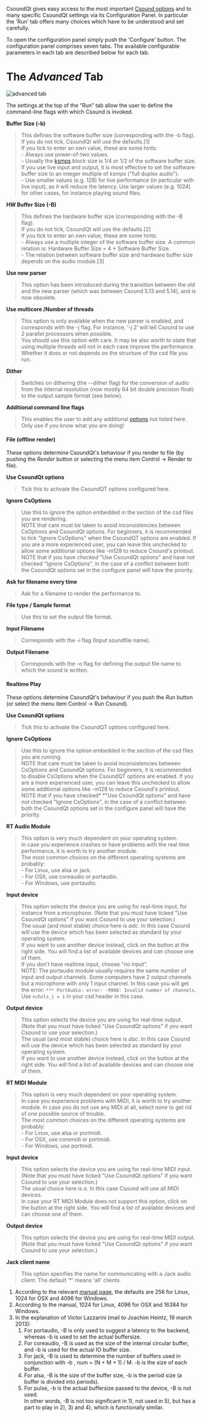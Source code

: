 CsoundQt gives easy access to the most important [Csound options](http://csound.github.io/docs/manual/CommandFlags.html) and to many specific CsoundQt settings via its Configuration Panel. In particular the 'Run' tab offers many choices which have to be understood and set carefully. 

To open the configuration panel simply push the 'Configure' button. The configuration panel comprises seven tabs. The available configurable parameters in each tab are described below for each tab. 

# The *Advanced* Tab   

![advanced tab](img/config_advanced.png)   

The settings at the top of the “Run” tab allow the user to define the command-line flags with which Csound is invoked. 

**Buffer Size (-b)** 

> This defines the software buffer size (corresponding with the -b flag).   
> If you do not tick, CsoundQt will use the defaults.[1]    
> If you tick to enter an own value, these are some hints:   
>     - Always use power-of-two values.  
>     - Usually the [ksmps](http://csound.github.io/docs/manual/ksmps.html) block size is 1/4 or 1/2 of the software buffer size. If you use live input and output, it is most effective to set the software buffer size to an integer multiple of *ksmps* ("full duplex audio").  
>     - Use smaller values (e.g. 128) for live performance (in particular with live input), as it will reduce the latency. Use larger values (e.g. 1024) for other cases, for instance playing sound files.   

**HW Buffer Size (-B)** 

> This defines the hardware buffer size (corresponding with the -B flag).   
> If you do not tick, CsoundQt will use the defaults.[2]    
> If you tick to enter an own value, these are some hints:   
>     - Always use a multiple integer of the software buffer size. A common relation is: Hardware Buffer Size = 4 * Software Buffer Size.   
>     - The relation between software buffer size and hardware buffer size depends on the audio module.[3]   

**Use new parser** 

> This option has been introduced during the transition between the old and the new parser (which was between Csound 5.13 and 5.14), and is now obsolete.   

**Use multicore /Number of threads** 

> This option is only available when the new parser is enabled, and corresponds with the -j flag. For instance, ‘-j 2‘ will tell Csound to use 2 parallel processors when possible.   
> You should use this option with care. It may be also worth to state that using multiple threads will not in each case improve the performance. Whether it does or not depends on the structure of the csd file you run.   

**Dither** 

> Switches on dithering (the --dither flag) for the conversion of audio from the internal resolution (now mostly 64 bit double precision float) to the output sample format (see below).    

**Additional command line flags** 

> This enables the user to add any additional [options](http://csound.github.io/docs/manual/CommandFlags.html) not listed here. Only use if you know what you are doing!  


#### **File (offline render)**

These options determine CsoundQt's behaviour if you render to file (by pushing the *Render* button or selecting the menu item Control -> Render to file). 

**Use CsoundQt options** 

> Tick this to activate the CsoundQT options configured here. 
 

**Ignore CsOptions** 

> Use this to ignore the option embedded in the  section of the csd files you are rendering.   
> NOTE that care must be taken to avoid inconsistencies between CsOptions and CsoundQt options. For beginners, it is recommended to tick "Ignore CsOptions" when the CsoundQT options are enabled. If you are a more experienced user, you can leave this unchecked to allow some additional options like -m128 to reduce Csound's printout.   
> NOTE that if you have *checked* "Use CsoundQt options" and have *not* checked "Ignore CsOptions", in the case of a conflict between both the CsoundQt options set in the configure panel will have the priority.   


**Ask for filename every time** 

> Ask for a filename to render the performance to. 
 

**File type / Sample format** 

> Use this to set the output file format. 
 

**Input Filename** 

> Corresponds with the -i flag (Input soundfile name).  
 

**Output Filename** 

> Corresponds with the -o flag for defining the output file name to which the sound is written.   
 

   
 
#### **Realtime Play**

These options determine CsoundQt's behaviour if you push the *Run* button (or select the menu item Control -> Run Csound). 

**Use CsoundQt options** 

> Tick this to activate the CsoundQT options configured here. 
 

**Ignore CsOptions** 

> Use this to ignore the option embedded in the  section of the csd files you are running.   
> NOTE that care must be taken to avoid inconsistencies between CsOptions and CsoundQt options. For beginners, it is recommended to disable CsOptions when the CsoundQT options are enabled. If you are a more experienced user, you can leave this unchecked to allow some additional options like -m128 to reduce Csound's printout.   
> NOTE that if you have checked* *"Use CsoundQt options" and have *not* checked "Ignore CsOptions", in the case of a conflict between both the CsoundQt options set in the configure panel will have the priority.   
 

**RT Audio Module** 

> This option is very much dependent on your operating system.   
> In case you experience crashes or have problems with the real time performance, it is worth to try another module.   
> The most common choices on the different operating systems are probably:   
>     - For Linux, use alsa or jack.   
>     - For OSX, use coreaudio or portaudio.   
>     - For Windows, use portaudio.


**Input device** 

> This option selects the device you are using for real-time input, for instance from a microphone. (Note that you must have ticked "Use CsoundQt options" if you want Csound to use your selection.)   
> The usual (and most stable) choice here is *adc*. In this case Csound will use the device which has been selected as standard by your operating system.   
> If you want to use another device instead, click on the button at the right side. You will find a list of available devices and can choose one of them.  
> If you don't have realtime input, choose "no input".  
> NOTE: The portaudio module usually requires the same number of input and output channels. Some computers have 2 output channels but a microphone with only 1 input channel. In this case you will get the error: `*** PortAudio: error: -9998: Invalid number of channels`. Use `nchnls_i = 1` in your csd header in this case.
 

**Output device** 

> This option selects the device you are using for real-time output. (Note that you must have ticked "Use CsoundQt options" if you want Csound to use your selection.)   
> The usual (and most stable) choice here is *dac*. In this case Csound will use the device which has been selected as standard by your operating system.   
> If you want to use another device instead, click on the button at the right side. You will find a list of available devices and can choose one of them. 
 

**RT MIDI Module** 

> This option is very much dependent on your operating system.   
> In case you experience problems with MIDI, it is worth to try another module. In case you do not use any MIDI at all, select *none* to get rid of one possible source of trouble.   
> The most common choices on the different operating systems are probably:   
>     - For Linux, use alsa or portmidi.   
>     - For OSX, use coremidi or portmidi.   
>     - For Windows, use portmidi.

 
**Input device** 

> This option selects the device you are using for real-time MIDI input. (Note that you must have ticked "Use CsoundQt options" if you want Csound to use your selection.)   
> The usual choice here is *a*. In this case Csound will use all MIDI devices.   
> In case your RT MIDI Module does not support this option, click on the button at the right side. You will find a list of available devices and can choose one of them. 
 

**Output device** 

> This option selects the device you are using for real-time MIDI output. (Note that you must have ticked "Use CsoundQt options" if you want Csound to use your selection.)   
 

**Jack client name** 

> This option specifies the name for communicating with a Jack audio client. The default '*' means 'all' clients.   




1.  According to the relevant [manual page](http://csound.github.io/docs/manual/CommandFlags.html), the defaults are 256 for Linux, 1024 for OSX and 4096 for Windows.
2.  According to the manual, 1024 for Linux, 4096 for OSX and 16384 for Windows.
3.  In the explanation of Victor Lazzarini (mail to Joachim Heintz, 19 march 2013):   
    1. For portaudio, -B is only used to suggest a latency to the backend, whereas -b is used to set the actual buffersize.   
    2. For coreaudio, -B is used as the size of the internal circular buffer, and -b is used for the actual IO buffer size.   
    3. For jack, -B  is used to determine the number of buffers used in conjunction with -b  , num = (N + M + 1) / M. -b is the size of each buffer.   
    4. For alsa, -B is the size of the buffer size, -b is the period size (a buffer is divided into periods).   
    5. For pulse, -b is the actual buffersize passed to the device, -B is not used.   
    In other words, -B is not too significant in 1), not used in 5), but has a part to play in 2), 3) and 4), which is functionally similar.

